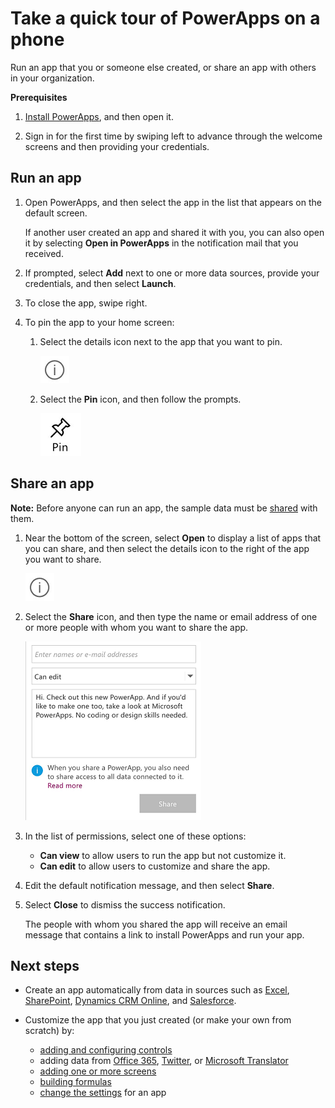 <properties
	pageTitle="Take a quick tour on a phone | Microsoft PowerApps"
	description="Step-by-step instructions for running and sharing an app on a phone"
	services=""
	suite="powerapps"
	documentationCenter="na"
	authors="AFTOwen"
	manager="erikre"
	editor=""
	tags=""/>

<tags
   ms.service="powerapps"
   ms.devlang="na"
   ms.topic="hero-article"
   ms.tgt_pltfrm="na"
   ms.workload="na"
   ms.date="02/10/2016"
   ms.author="anneta"/>

# Take a quick tour of PowerApps on a phone #

Run an app that you or someone else created, or share an app with others in your organization.

**Prerequisites**
1. [Install PowerApps](http://aka.ms/powerappsinstall), and then open it.

1. Sign in for the first time by swiping left to advance through the welcome screens and then providing your credentials.

## Run an app ##
1. Open PowerApps, and then select the app in the list that appears on the default screen.

	If another user created an app and shared it with you, you can also open it by selecting **Open in PowerApps** in the notification mail that you received.

1. If prompted, select **Add** next to one or more data sources, provide your credentials, and then select **Launch**.

1. To close the app, swipe right.

1. To pin the app to your home screen:

	1. Select the details icon next to the app that you want to pin.

		![Details icon](./media/quick-tour-phone/details-icon.png)

	1. Select the **Pin** icon, and then follow the prompts.

		![Pin icon](./media/quick-tour-phone/pin-icon.png)

## Share an app ##
**Note:** Before anyone can run an app, the sample data must be [shared](share-app-data.md) with them.

1. Near the bottom of the screen, select **Open** to display a list of apps that you can share, and then select the details icon to the right of the app you want to share.

	![Details icon](./media/quick-tour-phone/details-icon.png)

1. Select the **Share** icon, and then type the name or email address of one or more people with whom you want to share the app.

	![Share your app](./media/quick-tour-phone/share-app.png)

1. In the list of permissions, select one of these options:

	- **Can view** to allow users to run the app but not customize it.
	- **Can edit** to allow users to customize and share the app.

1. Edit the default notification message, and then select **Share**.

1. Select **Close** to dismiss the success notification.

	The people with whom you shared the app will receive an email message that contains a link to install PowerApps and run your app.

## Next steps #
- Create an app automatically from data in sources such as [Excel](get-started-create-from-data.md), [SharePoint](app-from-sharepoint.md), [Dynamics CRM Online](app-from-dynamics.md), and [Salesforce](app-from-salesforce.md).
- Customize the app that you just created (or make your own from scratch) by:

	- [adding and configuring controls](add-configure-controls.md)
	- adding data from [Office 365](show-office-data.md), [Twitter](show-twitter-data.md), or [Microsoft Translator](show-translator-data.md)
	- [adding one or more screens](add-screen-context-variables.md)
	- [building formulas](formula-reference.md)
	- [change the settings](change-app-settings.md) for an app
